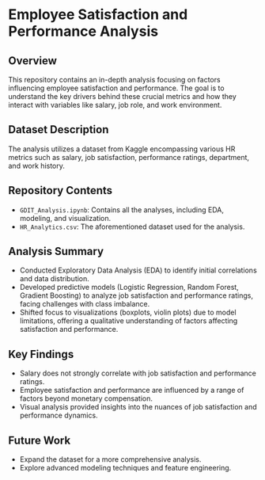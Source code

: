 # Employee Satisfaction and Performance Analysis

## Overview
This repository contains an in-depth analysis focusing on factors influencing employee satisfaction and performance. The goal is to understand the key drivers behind these crucial metrics and how they interact with variables like salary, job role, and work environment.

## Dataset Description
The analysis utilizes a dataset from Kaggle encompassing various HR metrics such as salary, job satisfaction, performance ratings, department, and work history.

## Repository Contents
- `GDIT_Analysis.ipynb`: Contains all the analyses, including EDA, modeling, and visualization.
- `HR_Analytics.csv`: The aforementioned dataset used for the analysis.

## Analysis Summary
- Conducted Exploratory Data Analysis (EDA) to identify initial correlations and data distribution.
- Developed predictive models (Logistic Regression, Random Forest, Gradient Boosting) to analyze job satisfaction and performance ratings, facing challenges with class imbalance.
- Shifted focus to visualizations (boxplots, violin plots) due to model limitations, offering a qualitative understanding of factors affecting satisfaction and performance.

## Key Findings
- Salary does not strongly correlate with job satisfaction and performance ratings.
- Employee satisfaction and performance are influenced by a range of factors beyond monetary compensation.
- Visual analysis provided insights into the nuances of job satisfaction and performance dynamics.

## Future Work
- Expand the dataset for a more comprehensive analysis.
- Explore advanced modeling techniques and feature engineering.

